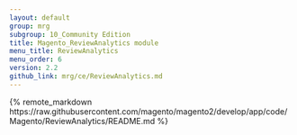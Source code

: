 ```yaml
---
layout: default
group: mrg
subgroup: 10_Community Edition
title: Magento_ReviewAnalytics module
menu_title: ReviewAnalytics
menu_order: 6
version: 2.2
github_link: mrg/ce/ReviewAnalytics.md
---
```


<div class="mrg-content" markdown="1">
{% remote_markdown https://raw.githubusercontent.com/magento/magento2/develop/app/code/Magento/ReviewAnalytics/README.md %}
</div>